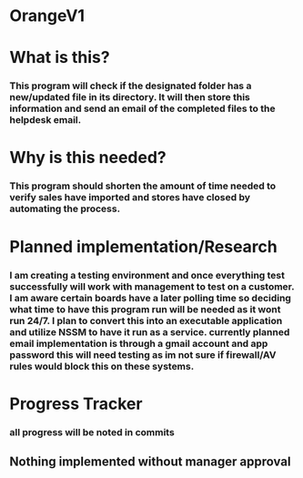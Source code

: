 # OrangeV1


# What is this?

### This program will check if the designated folder has a new/updated file in its directory. It will then store this information and send an email of the completed files to the helpdesk email.

# Why is this needed?

### This program should shorten the amount of time needed to verify sales have imported and stores have closed by automating the process.

# Planned implementation/Research

### I am creating a testing environment and once everything test successfully will work with management to test on a customer. I am aware certain boards have a later polling time so deciding what time to have this program run will be needed as it wont run 24/7. I plan to convert this into an executable application and utilize NSSM to have it run as a service. currently planned email implementation is through a gmail account and app password this will need testing as im not sure if firewall/AV rules would block this on these systems.

# Progress Tracker
### all progress will be noted in commits


## Nothing implemented without manager approval
